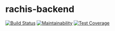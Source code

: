 # rachis-backend
[![Build Status](https://travis-ci.org/Rachis-io/rachis-backend.svg?branch=develop)](https://travis-ci.org/Rachis-io/rachis-backend)
[![Maintainability](https://api.codeclimate.com/v1/badges/9a79b6c486b7d9c02f82/maintainability)](https://codeclimate.com/github/Rachis-io/rachis-backend/maintainability)
[![Test Coverage](https://api.codeclimate.com/v1/badges/9a79b6c486b7d9c02f82/test_coverage)](https://codeclimate.com/github/Rachis-io/rachis-backend/test_coverage)